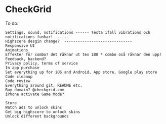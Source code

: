 # CheckGrid

To do:

    Settings, sound, notifications ------ Testa ifall vibrations och notifications funkar! ------
    Highscore desgin change?  ------------------------------
    Responsive UI
    Animations
    Effekter för combo? det räknar ut tex 180 * combo oså räknar den upp!
    Feedback, backend? 
    Privacy policy, terms of service
    In app purchase
    Set everything up for iOS and Android, App store, Google play store
    Code cleanup
    Code review
    Everything around git, README etc.
    Buy domain? @checkgrid.com
    iPhone activate Game Mode?

    Store
    Watch ads to unlock skins
    Get big highscore to unlock skins
    Unlock different backgrounds


